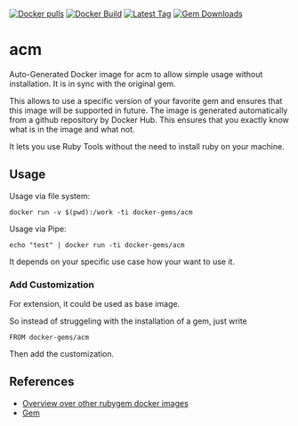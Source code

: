[![Docker pulls](https://img.shields.io/docker/pulls/rubygem/acm.svg)](https://hub.docker.com/r/rubygem/acm/)
[![Docker Build](https://img.shields.io/docker/automated/rubygem/acm.svg)](https://hub.docker.com/r/rubygem/acm/)
[![Latest Tag](https://img.shields.io/github/tag/docker-rubygem/acm.svg)](https://hub.docker.com/r/rubygem/acm/)
[![Gem Downloads](https://img.shields.io/gem/dt/acm.svg)](https://rubygems.org/gems/acm/)
# acm

Auto-Generated Docker image for acm to allow simple usage without installation.
It is in sync with the original gem.

This allows to use a specific version of your favorite gem and ensures that this image will be supported in future.
The image is generated automatically from a github repository by Docker Hub.
This ensures that you exactly know what is in the image and what not.

It lets you use Ruby Tools without the need to install ruby on your machine.

## Usage

Usage via file system:

`docker run -v $(pwd):/work -ti docker-gems/acm`

Usage via Pipe:

`echo "test" | docker run -ti docker-gems/acm`

It depends on your specific use case how your want to use it.

### Add Customization

For extension, it could be used as base image.

So instead of struggeling with the installation of a gem, just write

`FROM docker-gems/acm`

Then add the customization.

## References

 - [Overview over other rubygem docker images](https://github.com/thinkbot/docker-rubygem)
 - [Gem](https://rubygems.org/gems/acm/)
